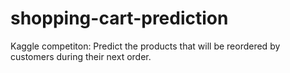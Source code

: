 # shopping-cart-prediction
Kaggle competiton: Predict the products that will be reordered by customers during their next order. 
